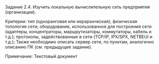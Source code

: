 Задание 2.4. Изучить локальную вычислительную сеть предприятия (организации). 

Критерии:
тип (одноранговая или иерархическая);
физическая топология сети; оборудование, использованное для построения сети 
(адаптеры, концентраторы, маршрутизаторы, коммутаторы, кабель и т.д.); протоколы, 
задействованные в сети (TCP/IP, IPX/SPX, NETBEUI и т.д.);
Также необходимо описать сервер сети, по пунктам, аналогично описанию ПК (см. предыдущее задание).

Примечание: Текстовый документ 
